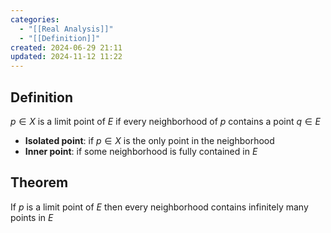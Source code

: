 ```yaml
---
categories:
  - "[[Real Analysis]]"
  - "[[Definition]]"
created: 2024-06-29 21:11
updated: 2024-11-12 11:22
---
```

## Definition
$p \in X$ is a limit point of $E$  if every neighborhood of $p$ contains a point $q \in E$ 

- **Isolated point**: if $p \in X$ is the only point in the neighborhood 
- **Inner point**: if some neighborhood is fully contained in $E$ 

## Theorem 
If $p$ is a limit point of $E$ then every neighborhood contains infinitely many points in $E$ 